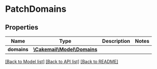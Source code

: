 # PatchDomains

## Properties
Name | Type | Description | Notes
------------ | ------------- | ------------- | -------------
**domains** | [**\Cakemail\Model\Domains**](Domains.md) |  | 

[[Back to Model list]](../../README.md#documentation-for-models) [[Back to API list]](../../README.md#documentation-for-api-endpoints) [[Back to README]](../../README.md)


